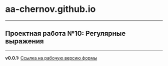 # aa-chernov.github.io
______________________

## Проектная работа №10: Регулярные выражения
______________________________________________

__v0.0.1:__ [Ссылка на рабочую версию формы](https://aa-chernov.github.io/validation/)
